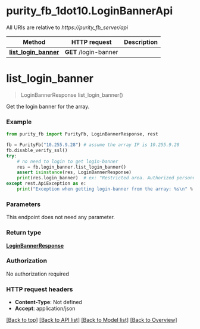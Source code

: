 # purity_fb_1dot10.LoginBannerApi

All URIs are relative to *https://purity_fb_server/api*

Method | HTTP request | Description
------------- | ------------- | -------------
[**list_login_banner**](LoginBannerApi.md#list_login_banner) | **GET** /login-banner | 


# **list_login_banner**
> LoginBannerResponse list_login_banner()



Get the login banner for the array.

### Example 
```python
from purity_fb import PurityFb, LoginBannerResponse, rest

fb = PurityFb("10.255.9.28") # assume the array IP is 10.255.9.28
fb.disable_verify_ssl()
try:
    # no need to login to get login-banner
    res = fb.login_banner.list_login_banner()
    assert isinstance(res, LoginBannerResponse)
    print(res.login_banner)  # ex: "Restricted area. Authorized personnel only."
except rest.ApiException as e:
    print("Exception when getting login-banner from the array: %s\n" % e)
```

### Parameters
This endpoint does not need any parameter.

### Return type

[**LoginBannerResponse**](LoginBannerResponse.md)

### Authorization

No authorization required

### HTTP request headers

 - **Content-Type**: Not defined
 - **Accept**: application/json

[[Back to top]](#) [[Back to API list]](index.md#endpoint-properties) [[Back to Model list]](index.md#documentation-for-models) [[Back to Overview]](index.md)

